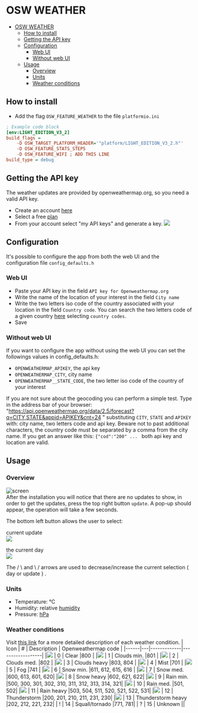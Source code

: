 # OSW WEATHER

- [OSW WEATHER](#osw-weather)
  - [How to install](#how-to-install)
  - [Getting the API key](#getting-the-api-key)
  - [Configuration](#configuration)
    - [Web UI](#web-ui)
    - [Without web UI](#without-web-ui)
  - [Usage](#usage)
    - [Overview](#overview)
    - [Units](#units)
    - [Weather conditions](#weather-conditions)

## How to install
- Add the flag `OSW_FEATURE_WEATHER` to the file `platformio.ini`

```ini
; Example code block
[env:LIGHT_EDITION_V3_2]
build_flags =
	-D OSW_TARGET_PLATFORM_HEADER='"platform/LIGHT_EDITION_V3_2.h"'
	-D OSW_FEATURE_STATS_STEPS
	-D OSW_FEATURE_WIFI ; ADD THIS LINE
build_type = debug
```

## Getting the API key
The weather updates are provided by openweathermap.org, so you need a valid API key. 
- Create an account [here](https://openweathermap.org/)
- Select a free [plan](https://openweathermap.org/price)
- From your account select "my API keys" and generate a key.
![](/assets/apps/OswWeather/key.png)
## Configuration
It's possible to configure the app from both the web UI and the configuration file `config_defaults.h`
### Web UI
- Paste your API key in the field `API key for Openweathermap.org`
- Write the name of the location of your interest in the field `City name`
- Write the two letters iso code of the country associated with your location in the field `Country code`. You can search the two letters code of a given country [here](https://www.iso.org/obp/ui/#home) selecting `country codes`.
- Save
### Without web UI
If you want to configure the app without using the web UI you can set the followings values in config_defaults.h:
- `OPENWEATHERMAP_APIKEY`, the api key
- `OPENWEATHERMAP_CITY`, city name
- `OPENWEATHERMAP__STATE_CODE`, the two letter iso code of the country of your interest    



If you are not sure about the geocoding you can perform a simple test.
Type in the address bar of your browser: "https://api.openweathermap.org/data/2.5/forecast?q=CITY,STATE&appid=APIKEY&cnt=24 "
substituting `CITY`, `STATE` and `APIKEY` with: city name, two letters code and api key. Beware not to past additional characters, the country code must be separated by a comma from the city name.
If you get an answer like this: `{"cod":"200" ... ` both api key and location are valid.

## Usage
### Overview
![screen](/assets/apps/OswWeather/sync.png)   
After the installation you will notice that there are no updates to show, in order to get the updates, press the top right button `update`. A pop-up should appear, the operation will take a few seconds.  

The bottom left button allows the user to select:  

current update  
![](/assets/apps/OswWeather/h.png)

the current day  
![](/assets/apps/OswWeather/day.png)

The / \  and \ /  arrows are used to decrease/increase the current selection ( day or update ) .
### Units
- Temperature: °C
- Humidity: relative [humidity](https://en.wikipedia.org/wiki/Humidity#Relative_humidity)
- Pressure: [hPa](https://en.wikipedia.org/wiki/Pascal_(unit)#Multiples_and_submultiples)
### Weather conditions 
Visit [this link](https://openweathermap.org/weather-conditions#Weather-Condition-Codes-2) for a more detailed description of each weather condition.
| Icon | # | Description | Openweathermap code |
|------|---|-------------|------------------|
|![](/assets/apps/OswWeather/sun.png) | 0 | Clear |800  |
|![](/assets/apps/OswWeather/cl1.png) | 1 | Clouds min. |801  |
|![](/assets/apps/OswWeather/cl2.png) | 2 | Clouds med. |802  |
|![](/assets/apps/OswWeather/cl3.png) | 3 | Clouds heavy |803, 804 |
|![](/assets/apps/OswWeather/mist.png) | 4 | Mist |701  |
|![](/assets/apps/OswWeather/fog.png) | 5 | Fog |741  |
|![](/assets/apps/OswWeather/snow1.png) | 6 | Snow min. |611, 612, 615, 616  |
|![](/assets/apps/OswWeather/snow2.png) | 7 | Snow med. |600, 613, 601, 620|
|![](/assets/apps/OswWeather/snow3.png) | 8 | Snow heavy |602, 621, 622|
|![](/assets/apps/OswWeather/rain1.png) | 9 | Rain min. |500, 300, 301, 302, 310, 311, 312, 313, 314, 321|
|![](/assets/apps/OswWeather/rain2.png) | 10 | Rain med. |501, 502|
|![](/assets/apps/OswWeather/rain3.png) | 11 | Rain heavy |503, 504, 511, 520, 521, 522, 531|
|![](/assets/apps/OswWeather/th1.png) | 12 | Thunderstorm  |200, 201, 210, 211, 231, 230|
|![](/assets/apps/OswWeather/th2.png) | 13 | Thunderstorm heavy  |202, 212, 221, 232|
| ! | 14 | Squall/tornado  |771, 781|
| ? | 15 | Unknown  ||

